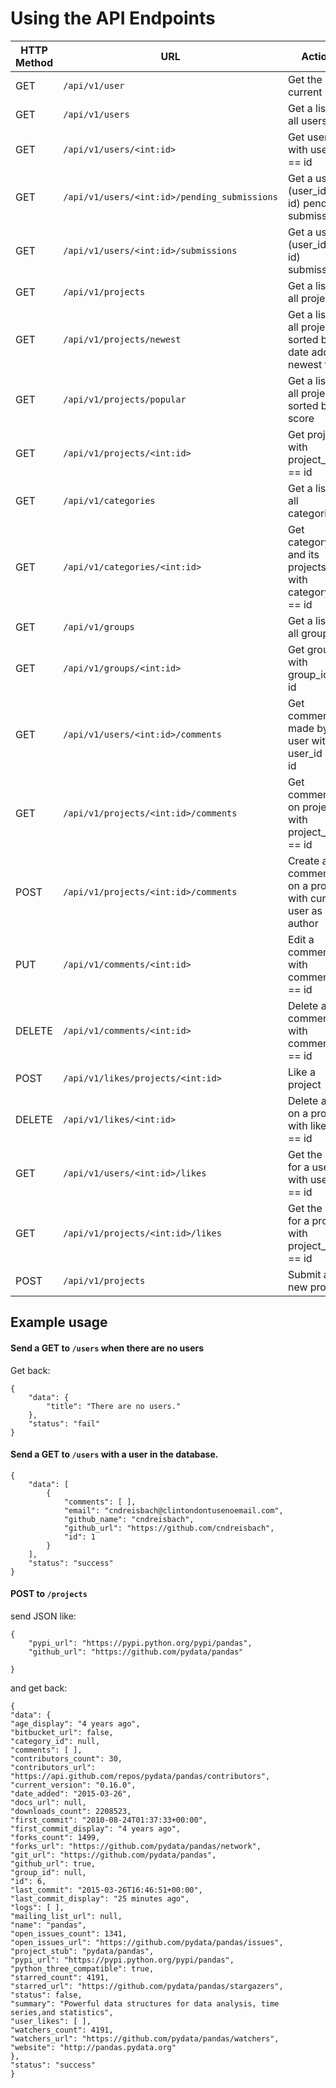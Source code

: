 # Using the API Endpoints

| HTTP Method | URL                                              |  Action                                                       |
|-------------|--------------------------------------------------|---------------------------------------------------------------|
| GET         | ```/api/v1/user```                               | Get the current user                                          |
| GET         | ```/api/v1/users```                              | Get a list of all users                                       |
| GET         | ```/api/v1/users/<int:id>```                     | Get user with user_id == id                                   |
| GET         | ```/api/v1/users/<int:id>/pending_submissions``` | Get a user's (user_id == id) pending submissions              |
| GET         | ```/api/v1/users/<int:id>/submissions```         | Get a user's (user_id == id) submissions                      |
| GET         | ```/api/v1/projects```                           | Get a list of all projects                                    |
| GET         | ```/api/v1/projects/newest```                    | Get a list of all projects, sorted by date added, newest first|
| GET         | ```/api/v1/projects/popular```                   | Get a list of all projects, sorted by score                   |
| GET         | ```/api/v1/projects/<int:id>```                  | Get project with project_id == id                             |
| GET         | ```/api/v1/categories```                         | Get a list of all categories                                  |
| GET         | ```/api/v1/categories/<int:id>         ```       | Get category and its projects with category_id == id          |
| GET         | ```/api/v1/groups```                             | Get a list of all groups                                      |
| GET         | ```/api/v1/groups/<int:id>```                    | Get group with group_id == id                                 |
| GET         | ```/api/v1/users/<int:id>/comments```            | Get comments made by user with user_id == id                  |
| GET         | ```/api/v1/projects/<int:id>/comments```         | Get comments on project with project_id == id                 |
| POST        | ```/api/v1/projects/<int:id>/comments```         | Create a comment on a project with current user as author     |
| PUT         | ```/api/v1/comments/<int:id>```                  | Edit a comment with comment_id == id                          |
| DELETE      | ```/api/v1/comments/<int:id>```                  | Delete a comment with comment_id == id                        |
| POST        | ```/api/v1/likes/projects/<int:id>```            | Like a project                                                |
| DELETE      | ```/api/v1/likes/<int:id>```                     | Delete a like on a project with like_id == id                 |
| GET         | ```/api/v1/users/<int:id>/likes```               | Get the likes for a user with user_id == id                   |
| GET         | ```/api/v1/projects/<int:id>/likes```            | Get the likes for a project with project_id == id             |
| POST        | ```/api/v1/projects```                           | Submit a new project                                          |


## Example usage

#### Send a GET to ```/users``` when there are no users
Get back:
```
{
    "data": {
        "title": "There are no users."
    },
    "status": "fail"
}
```
#### Send a GET to ```/users``` with a user in the database.

```
{
    "data": [
        {
            "comments": [ ],
            "email": "cndreisbach@clintondontusenoemail.com",
            "github_name": "cndreisbach",
            "github_url": "https://github.com/cndreisbach",
            "id": 1
        }
    ],
    "status": "success"
}
```


#### POST to ```/projects```

send JSON like:
```
{
    "pypi_url": "https://pypi.python.org/pypi/pandas",
    "github_url": "https://github.com/pydata/pandas"

}
```

and get back:

```
{
"data": {
"age_display": "4 years ago",
"bitbucket_url": false,
"category_id": null,
"comments": [ ],
"contributors_count": 30,
"contributors_url": "https://api.github.com/repos/pydata/pandas/contributors",
"current_version": "0.16.0",
"date_added": "2015-03-26",
"docs_url": null,
"downloads_count": 2208523,
"first_commit": "2010-08-24T01:37:33+00:00",
"first_commit_display": "4 years ago",
"forks_count": 1499,
"forks_url": "https://github.com/pydata/pandas/network",
"git_url": "https://github.com/pydata/pandas",
"github_url": true,
"group_id": null,
"id": 6,
"last_commit": "2015-03-26T16:46:51+00:00",
"last_commit_display": "25 minutes ago",
"logs": [ ],
"mailing_list_url": null,
"name": "pandas",
"open_issues_count": 1341,
"open_issues_url": "https://github.com/pydata/pandas/issues",
"project_stub": "pydata/pandas",
"pypi_url": "https://pypi.python.org/pypi/pandas",
"python_three_compatible": true,
"starred_count": 4191,
"starred_url": "https://github.com/pydata/pandas/stargazers",
"status": false,
"summary": "Powerful data structures for data analysis, time series,and statistics",
"user_likes": [ ],
"watchers_count": 4191,
"watchers_url": "https://github.com/pydata/pandas/watchers",
"website": "http://pandas.pydata.org"
},
"status": "success"
}
```
